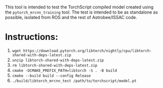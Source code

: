 This tool is intended to test the TorchScript compiled model created using the `pytorch_mrcnn_training` tool.
The test is intended to be as standalone as possible, isolated from ROS and the rest of Astrobee/ISSAC code.

# Instructions:
1. `wget https://download.pytorch.org/libtorch/nightly/cpu/libtorch-shared-with-deps-latest.zip`
2. `unzip libtorch-shared-with-deps-latest.zip`
3. `rm libtorch-shared-with-deps-latest.zip`
4. `cmake -DCMAKE_PREFIX_PATH=libtorch -S . -B build`
5. `cmake --build build --config Release`
6. `./build/libtorch_mrcnn_test /path/to/torchscript/model.pt`